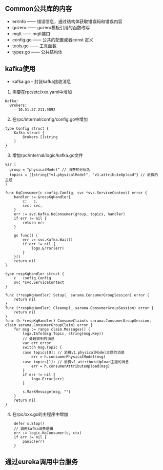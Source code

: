 ## Common公共库的内容

* errInfo —— 错误信息，通过结构体获取错误码和错误内容
* gozero —— gozero模板引用的函数改写
* mqtt —— mqtt接口
* config.go —— 公共的配置或者const 定义
* tools.go —— 工具函数
* types.go —— 公共结构体

## kafka使用
* kafka.go - 封装kafka接收消息  
1. 需要在rpc/etc/xxx.yaml中增加  
```text
Kafka:
  Brokers:
    - 10.51.37.211:9092

```
2. 在rpc/internal/config/config.go中增加  
```text
type Config struct {
	Kafka struct {
		Brokers []string
	}
}
```
3. 增加rpc/internal/logic/kafka.go文件  
```text
var (
  group = "physicalModel" // 消费的分组名
  topics = []string{"v1.physicalModel", "v1.attributeUpload"} // 消费的主题
)

func KqConsumer(c config.Config, svc *svc.ServiceContext) error {
	handler := &respKqHandler{
		c:   c,
		svc: svc,
	}
	err := svc.Kafka.KqConsumer(group, topics, handler)
	if err != nil {
		return err
	}

	go func() {
		err := svc.Kafka.Wait()
		if err != nil {
			logx.Error(err)
		}
	}()
	return nil
}

type respKqHandler struct {
	c   config.Config
	svc *svc.ServiceContext
}

func (*respKqHandler) Setup(_ sarama.ConsumerGroupSession) error {
	return nil
}
func (*respKqHandler) Cleanup(_ sarama.ConsumerGroupSession) error {
	return nil
}
func (h *respKqHandler) ConsumeClaim(s sarama.ConsumerGroupSession, claim sarama.ConsumerGroupClaim) error {
	for msg := range claim.Messages() {
		logx.Info(msg.Topic, string(msg.Key))
		// 处理收到的消息
		var err error
		switch msg.Topic {
		case topics[0]: // 消费v1.physicalModel主题的消息
			err = h.consumerPhysicalModel(msg)
		case topics[1]: // 消费v1.attributeUpload主题的消息
			err = h.consumerAttributeUpload(msg)
		}
		if err != nil {
			logx.Error(err)
		}

		s.MarkMessage(msg, "")
	}
	return nil
}
```
4. 在rpc/xxx.go的主程序中增加  
```text
    defer s.Stop()
    // 调用kafka消费逻辑
    err := logic.KqConsumer(c, ctx)
    if err != nil {
        panic(err)
    }
```

## 通过eureka调用中台服务
